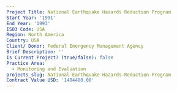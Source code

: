 ```yaml
---
Project Title: National Earthquake Hazards Reduction Program
Start Year: '1991'
End Year: '1993'
ISO3 Code: USA
Region: North America
Country: USA
Client/ Donor: Federal Emergency Management Agency
Brief Description: ''
Is Current Project? (true/false): false
Practice Area:
  - Monitoring and Evaluation
projects_slug: National-Earthquake-Hazards-Reduction-Program
Contract Value USD: '1404480.00'
---
```

